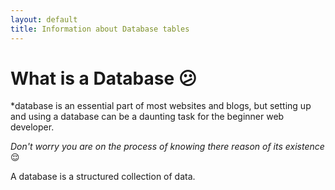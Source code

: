 ```yaml
---
layout: default
title: Information about Database tables
---
```



# What is a Database :confused:

*database is an essential part of most websites and blogs, but setting up and using a database can be a daunting task for the beginner web developer.

*Don't worry you are on the process of knowing there reason of its existence* :relieved:

A database is a structured collection of data.
